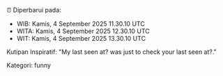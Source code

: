 ⏰ Diperbarui pada:
- WIB: Kamis, 4 September 2025 11.30.10 UTC
- WITA: Kamis, 4 September 2025 12.30.10 UTC
- WIT: Kamis, 4 September 2025 13.30.10 UTC

Kutipan Inspiratif:
"My last seen at? was just to check your last seen at?."


Kategori: funny

